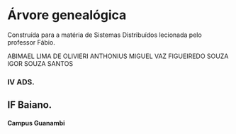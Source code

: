 # Árvore genealógica
Construída para a matéria de Sistemas Distribuídos lecionada pelo professor Fábio.

ABIMAEL LIMA DE OLIVIERI
ANTHONIUS MIGUEL VAZ FIGUEIREDO SOUZA
IGOR SOUZA SANTOS

### IV ADS.
## IF Baiano.
#### Campus Guanambi
